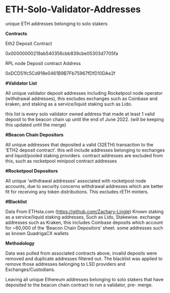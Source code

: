 # ETH-Solo-Validator-Addresses
unique ETH addresses belonging to solo stakers



**Contracts** 

Eth2 Deposit Contract

0x00000000219ab540356cbb839cbe05303d7705fa

RPL node Deposit contract Address

0xDCD51fc5Cd918e0461B9B7Fb75967fDfD10DAe2f

**#Validator List**

All unique validator deposit addresses including Rocketpool node operator (withdrawal addresses), this excludes exchanges such as Coinbase and kraken, and staking as a service/liquid staking such as Lido.

this list is every solo validator owned address that made at least 1 valid deposit to the beacon chain up until the end of June 2022. (will be keeping this updated until the merge)

**#Beacon Chain Depositors**

All unique addresses that deposited a valid (32ETH) transaction to the ‘ETH2 deposit contract’. this will include addresses belonging to exchanges and liquid/pooled staking providers. contract addresses are excluded from this, such as rocketpool minipool contract addresses

**#Rocketpool Depositors**

All unique ‘withdrawal addresses’ associated with rocketpool node accounts, due to security concerns withdrawal addresses which are better fit for receiving any token distributions. This excludes rETH minters.

**#Blacklist**

Data From ETHsta.com (https://github.com/Zachary-Lingle)
Known staking as a service/liquid staking addresses, Such as Lido, Stakewise. exchange addresses such as Kraken,
this includes Coinbase deposits which account for ~60,000 of the ‘Beacon Chain Depositors’ sheet. 
some addresses such as known QuadrigaCX wallets


**Methodology**

Data was pulled from associated contracts above, invalid deposits were removed and duplicate addresses filtered out. The blacklist was applied to remove those addresses belonging to LSD providers and Exchanges/Custodians.

Leaving all unique Ethereum addresses belonging to solo stakers that have deposited to the beacon chain contract to run a validator, pre- merge.
